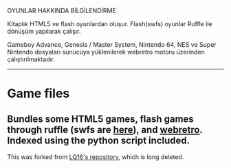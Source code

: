 OYUNLAR HAKKINDA BİLGİLENDİRME

Kitaplık HTML5 ve flash oyunlardan oluşur. Flash(swfs) oyunlar Ruffle ile dönüşüm yapılarak çalışır.

Gameboy Advance, Genesis / Master System, Nintendo 64, NES ve Super Nintendo dosyaları sunucuya yüklenilerek webretro motoru üzerinden çalıştırılmaktadır.

----------------------------------------------------------------------------------------------------------------------------------------------------------------------------

# Game files
Bundles some HTML5 games, flash games through ruffle (swfs are [here](https://github.com/BinBashBanana/gstore)), and [webretro](https://github.com/BinBashBanana/webretro).
Indexed using the python script included.
---
This was forked from [LQ16's repository](https://github.com/LQ16/gfiles), which is long deleted.
